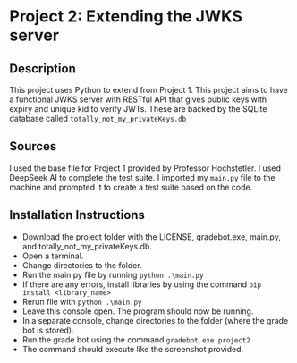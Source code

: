 # Project 2: Extending the JWKS server

## Description
This project uses Python to extend from Project 1. This project aims to have a functional JWKS server with RESTful API that gives public keys with expiry and unique kid to verify JWTs. These are backed by the SQLite database called ```totally_not_my_privateKeys.db```

## Sources
I used the base file for Project 1 provided by Professor Hochstetler. 
I used DeepSeek AI to complete the test suite. I imported my ```main.py``` file to the machine and prompted it to create a test suite based on the code. 

## Installation Instructions
-	Download the project folder with the LICENSE, gradebot.exe, main.py, and totally_not_my_privateKeys.db. 
-	Open a terminal.
-	Change directories to the folder. 
-	Run the main.py file by running ```python .\main.py```
-	If there are any errors, install libraries by using the command ```pip install <library_name>```
-	Rerun file with ```python .\main.py```
-	Leave this console open. The program should now be running.
-	In a separate console, change directories to the folder (where the grade bot is stored).
-	Run the grade bot using the command ```gradebot.exe project2```
-	The command should execute like the screenshot provided. 
